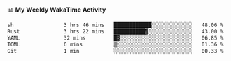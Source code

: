 <!--
**stamp711/stamp711** is a ✨ _special_ ✨ repository because its `README.md` (this file) appears on your GitHub profile.

Here are some ideas to get you started:

- 🔭 I’m currently working on ...
- 🌱 I’m currently learning ...
- 👯 I’m looking to collaborate on ...
- 🤔 I’m looking for help with ...
- 💬 Ask me about ...
- 📫 How to reach me: ...
- 😄 Pronouns: ...
- ⚡ Fun fact: ...
-->

📊 **My Weekly WakaTime Activity**

<!--START_SECTION:waka-->

```txt
sh                3 hrs 46 mins   ████████████░░░░░░░░░░░░░   48.06 %
Rust              3 hrs 22 mins   ██████████▓░░░░░░░░░░░░░░   43.00 %
YAML              32 mins         █▓░░░░░░░░░░░░░░░░░░░░░░░   06.85 %
TOML              6 mins          ▒░░░░░░░░░░░░░░░░░░░░░░░░   01.36 %
Git               1 min           ░░░░░░░░░░░░░░░░░░░░░░░░░   00.33 %
```

<!--END_SECTION:waka-->
